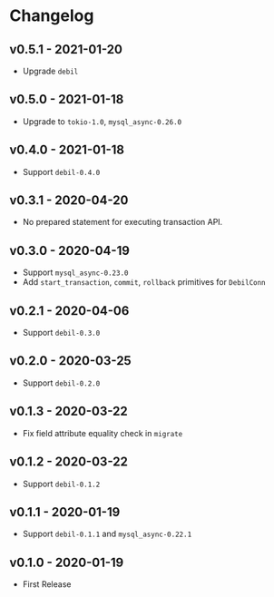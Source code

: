 # Changelog

## v0.5.1 - 2021-01-20

- Upgrade `debil`

## v0.5.0 - 2021-01-18

- Upgrade to `tokio-1.0`, `mysql_async-0.26.0`

## v0.4.0 - 2021-01-18

- Support `debil-0.4.0`

## v0.3.1 - 2020-04-20

- No prepared statement for executing transaction API.

## v0.3.0 - 2020-04-19

- Support `mysql_async-0.23.0`
- Add `start_transaction`, `commit`, `rollback` primitives for `DebilConn`

## v0.2.1 - 2020-04-06

- Support `debil-0.3.0`

## v0.2.0 - 2020-03-25

- Support `debil-0.2.0`

## v0.1.3 - 2020-03-22

- Fix field attribute equality check in `migrate`

## v0.1.2 - 2020-03-22

- Support `debil-0.1.2`

## v0.1.1 - 2020-01-19

- Support `debil-0.1.1` and `mysql_async-0.22.1`

## v0.1.0 - 2020-01-19

* First Release

